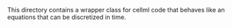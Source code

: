 This directory contains a wrapper class for cellml code that behaves like an equations that can be discretized in time.
